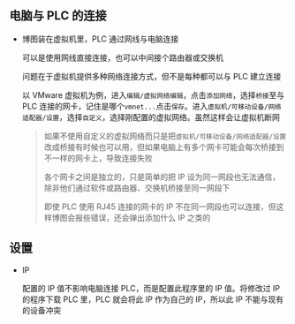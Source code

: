 ## 电脑与 PLC 的连接

- 博图装在虚拟机里，PLC 通过网线与电脑连接

    可以是使用网线直接连接，也可以中间接个路由器或交换机

    问题在于虚拟机提供多种网络连接方式，但不是每种都可以与 PLC 建立连接

    以 VMware 虚拟机为例，进入`编辑/虚拟网络编辑`，点击`添加网络`，选择`桥接`至与 PLC 连接的网卡，记住是哪个`vmnet...`点击`保存`。进入`虚拟机/可移动设备/网络适配器/设置`，选择`自定义`，选择刚配置的虚拟网络。虽然这样会让虚拟机断网

    > 如果不使用自定义的虚拟网络而只是把`虚拟机/可移动设备/网络适配器/设置`改成桥接有时候也可以用，但如果电脑上有多个网卡可能会每次桥接到不一样的网卡上，导致连接失败
    >
    > 各个网卡之间是独立的，只是简单的把 IP 设为同一网段也无法通信，除非他们通过软件或路由器、交换机桥接至同一网段下
    >
    > 即使 PLC 使用 RJ45 连接的网卡的 IP 不在同一网段也可以连接，但这样博图会报些错误，还会弹出添加什么 IP 之类的

## 设置

- IP

    配置的 IP 值不影响电脑连接 PLC，而是配置此程序里的 IP 值。将修改过 IP 的程序下载 PLC 里，PLC 就会将此 IP 作为自己的 IP，所以此 IP 不能与现有的设备冲突